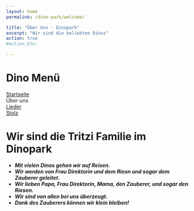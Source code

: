 ```yaml
---
layout: home
permalink: /dino-park/welcome/

title: "Über Uns - Dinopark"
excerpt: "Wir sind die beliebten Dinos"
action: true
#action_btn:

---
```

# Dino Menü
[Startseite](/dino-park)\
Über uns\
[Lieder](/dino-park/songs)\
[Stolz](https://viktor-chiarcos.github.io/dino-park/stolz)


# Wir sind die Tritzi Familie im Dinopark
- ***Mit vielen Dinos gehen wir auf Reisen.***
- ***Wir werden von Frau Direktorin und dem Riesn und sogar dem Zauberer geleitet.***
- ***Wir lieben Papa, Frau Direktorin, Mama, den Zauberer, und sogar den Riesen.***
- ***Wir sind von allen bei uns überzeugt.***
- ***Dank des Zauberers können wir klein bleiben!***
